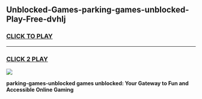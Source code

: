 
## Unblocked-Games-parking-games-unblocked-Play-Free-dvhlj
<h3>
<a href="https://premium76.site?title=parking-games-unblocked&ref=21A">CLICK TO PLAY</a></h3>
<hr>

<h3>
<a href="https://premium76.site?title=parking-games-unblocked&ref=21A">CLICK 2 PLAY</a>
  
</h3>

<a href="https://premium76.site?title=parking-games-unblocked&ref=21A"><img src="https://clearcache.store/games.png"></a>


**parking-games-unblocked games unblocked: Your Gateway to Fun and Accessible Online Gaming**
